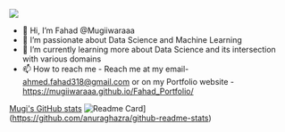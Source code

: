  ![](https://komarev.com/ghpvc/?username=Mugiiwaraaa&color=blueviolet)
- 👋 Hi, I’m Fahad @Mugiiwaraaa                                                                   
- 👀 I’m passionate about Data Science and Machine Learning
- 🌱 I’m currently learning more about Data Science and its intersection with various domains 
- 📫 How to reach me - Reach me at my email- ahmed.fahad318@gmail.com or on my Portfolio website - https://mugiiwaraaa.github.io/Fahad_Portfolio/

[Mugi's GitHub stats](https://github-readme-stats.vercel.app/api?username=Mugiiwaraaa&show_icons=true&theme=tokyonight)
![Readme Card](https://github-readme-stats.vercel.app/api/pin/?username=Mugiiwaraaa&repo=github-readme-stats)](https://github.com/anuraghazra/github-readme-stats)
<!---
Mugiiwaraaa/Mugiiwaraaa is a ✨ special ✨ repository because its `README.md` (this file) appears on your GitHub profile.
You can click the Preview link to take a look at your changes.
--->
